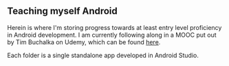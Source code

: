## Teaching myself Android

Herein is where I'm storing progress towards at least entry level proficiency in Android development.
I am currently following along in a MOOC put out by Tim Buchalka on Udemy, which can be found [here](https://www.udemy.com/android-marshmallow-java-app-development-course/learn/#/).

Each folder is a single standalone app developed in Android Studio.
